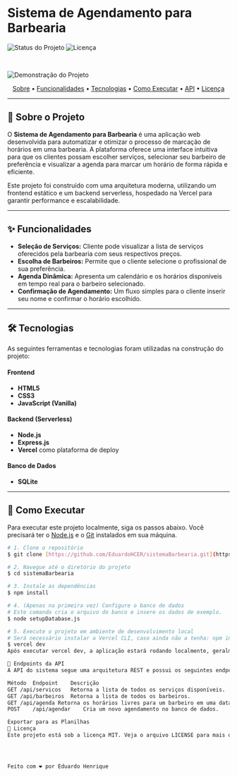 # Sistema de Agendamento para Barbearia

![Status do Projeto](https://img.shields.io/badge/status-em%20desenvolvimento-yellow)
![Licença](https://img.shields.io/badge/license-MIT-blue.svg)

<br>

![Demonstração do Projeto](./caminho/para/sua/demo.gif)

<p align="center">
  <a href="#-sobre-o-projeto">Sobre</a> •
  <a href="#-funcionalidades">Funcionalidades</a> •
  <a href="#-tecnologias">Tecnologias</a> •
  <a href="#-como-executar">Como Executar</a> •
  <a href="#-endpoints-da-api">API</a> •
  <a href="#-licença">Licença</a>
</p>

---

## 📖 Sobre o Projeto

O **Sistema de Agendamento para Barbearia** é uma aplicação web desenvolvida para automatizar e otimizar o processo de marcação de horários em uma barbearia. A plataforma oferece uma interface intuitiva para que os clientes possam escolher serviços, selecionar seu barbeiro de preferência e visualizar a agenda para marcar um horário de forma rápida e eficiente.

Este projeto foi construído com uma arquitetura moderna, utilizando um frontend estático e um backend serverless, hospedado na Vercel para garantir performance e escalabilidade.

---

## ✨ Funcionalidades

-   **Seleção de Serviços:** Cliente pode visualizar a lista de serviços oferecidos pela barbearia com seus respectivos preços.
-   **Escolha de Barbeiros:** Permite que o cliente selecione o profissional de sua preferência.
-   **Agenda Dinâmica:** Apresenta um calendário e os horários disponíveis em tempo real para o barbeiro selecionado.
-   **Confirmação de Agendamento:** Um fluxo simples para o cliente inserir seu nome e confirmar o horário escolhido.

---

## 🛠️ Tecnologias

As seguintes ferramentas e tecnologias foram utilizadas na construção do projeto:

#### **Frontend**

-   **HTML5**
-   **CSS3**
-   **JavaScript (Vanilla)**

#### **Backend (Serverless)**

-   **Node.js**
-   **Express.js**
-   **Vercel** como plataforma de deploy

#### **Banco de Dados**

-   **SQLite**

---

## 🚀 Como Executar

Para executar este projeto localmente, siga os passos abaixo. Você precisará ter o [Node.js](https://nodejs.org/en/) e o [Git](https://git-scm.com/) instalados em sua máquina.

```bash
# 1. Clone o repositório
$ git clone [https://github.com/EduardoHCER/sistemaBarbearia.git](https://github.com/EduardoHCER/sistemaBarbearia.git)

# 2. Navegue até o diretório do projeto
$ cd sistemaBarbearia

# 3. Instale as dependências
$ npm install

# 4. (Apenas na primeira vez) Configure o banco de dados
# Este comando cria o arquivo do banco e insere os dados de exemplo.
$ node setupDatabase.js

# 5. Execute o projeto em ambiente de desenvolvimento local
# Será necessário instalar a Vercel CLI, caso ainda não a tenha: npm install -g vercel
$ vercel dev
Após executar vercel dev, a aplicação estará rodando localmente, geralmente no endereço http://localhost:3000.

🔗 Endpoints da API
A API do sistema segue uma arquitetura REST e possui os seguintes endpoints:

Método	Endpoint	Descrição
GET	/api/servicos	Retorna a lista de todos os serviços disponíveis.
GET	/api/barbeiros	Retorna a lista de todos os barbeiros.
GET	/api/agenda	Retorna os horários livres para um barbeiro em uma data.
POST	/api/agendar	Cria um novo agendamento no banco de dados.

Exportar para as Planilhas
📄 Licença
Este projeto está sob a licença MIT. Veja o arquivo LICENSE para mais detalhes.




Feito com ❤️ por Eduardo Henrique







